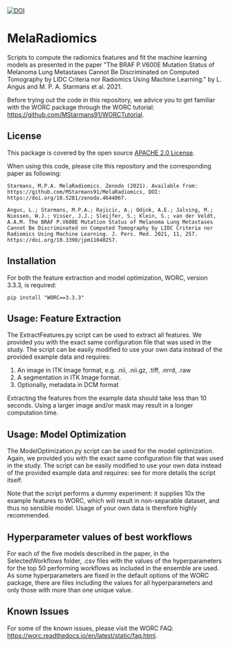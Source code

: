 [![DOI](https://zenodo.org/badge/DOI/10.5281/zenodo.4644067.svg)](https://doi.org/10.5281/zenodo.4644067)

# MelaRadiomics
Scripts to compute the radiomics features and fit the machine learning models as presented in the paper "The BRAF P.V600E Mutation Status of Melanoma Lung Metastases Cannot Be Discriminated on Computed Tomography by LIDC Criteria nor Radiomics Using Machine Learning." by L. Angus and M. P. A. Starmans et al. 2021.

Before trying out the code in this repository, we advice you to get
familiar with the WORC package through the WORC tutorial:
https://github.com/MStarmans91/WORCTutorial.

## License
This package is covered by the open source [APACHE 2.0 License](APACHE-LICENSE-2.0).

When using this code, please cite this repository and the corresponding paper
as following:

``Starmans, M.P.A. MelaRadiomics. Zenodo (2021). Available from: https://github.com/MStarmans91/MelaRadiomics, DOI: https://doi.org/10.5281/zenodo.4644067.``

``Angus, L.; Starmans, M.P.A.; Rajicic, A.; Odink, A.E.; Jalving, M.; Niessen, W.J.; Visser, J.J.; Sleijfer, S.; Klein, S.; van der Veldt, A.A.M. The BRAF P.V600E Mutation Status of Melanoma Lung Metastases Cannot Be Discriminated on Computed Tomography by LIDC Criteria nor Radiomics Using Machine Learning. J. Pers. Med. 2021, 11, 257. https://doi.org/10.3390/jpm11040257. ``


## Installation
For both the feature extraction and model optimization, WORC, version 3.3.3,
is required:

    pip install "WORC==3.3.3"

## Usage: Feature Extraction
The ExtractFeatures.py script can be used to extract all features. We provided
you with the exact same configuration file that was used in the study. The
script can be easily modified to use your own data instead of the
provided example data and requires:

1. An image in ITK Image format, e.g. .nii, .nii.gz, .tiff, .nrrd, .raw
2. A segmentation in ITK Image format.
3. Optionally, metadata in DCM format

Extracting the features from the example data should take less than 10 seconds.
Using a larger image and/or mask may result in a longer computation time.

## Usage: Model Optimization
The ModelOptimization.py script can be used for the model optimization. Again,
we provided you with the exact same configuration file that was used in the study.
The script can be easily modified to use your own data instead of the
provided example data and requires: see for more details the script itself.

Note that the script performs a dummy experiment: it supplies 10x the example
features to WORC, which will result in non-separable dataset, and thus no
sensible model. Usage of your own data is therefore highly recommended.

## Hyperparameter values of best workflows
For each of the five models described in the paper, in the SelectedWorkflows
folder, .csv files with the values of the hyperparameters for the top 50
performing workflows as included in the ensemble are used. As some
hyperparameters are fixed in the default options of the WORC package,
there are files including the values for all hyperparameters and only those
with more than one unique value.

## Known Issues
For some of the known issues, please visit the WORC FAQ:
https://worc.readthedocs.io/en/latest/static/faq.html.
